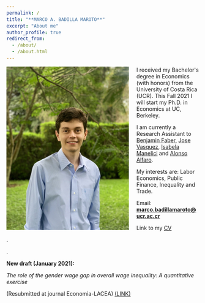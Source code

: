 ```yaml
---
permalink: /
title: "**MARCO A. BADILLA MAROTO**"
excerpt: "About me"
author_profile: true
redirect_from: 
  - /about/
  - /about.html
---
```


<img class="img-responsive" style="float: left; margin: 0px 20px 5px 0px;" src="/images/photo.jpg" width="320"> 

I received my Bachelor's degree in Economics (with honors) from the University of Costa Rica (UCR). This Fall 2021 I will start my Ph.D. in Economics at UC, Berkeley. 

I am currently a Research Assistant to [Benjamin Faber](https://eml.berkeley.edu//~faberb/), [Jose Vasquez](https://jpvasquez-econ.github.io/), [Isabela Manelici](https://www.isabelamanelici.com/) and [Alonso Alfaro](https://sites.google.com/view/alfarourena).

My interests are: Labor Economics, Public Finance, Inequality and Trade.

Email: **marco.badillamaroto@ucr.ac.cr**

Link to my [CV](/files/CV_M_A_Badilla.pdf)  

.

.

**New draft (January 2021):** 

*The role of the gender wage gap in overall wage inequality: A quantitative exercise* 

(Resubmitted at journal Economia-LACEA) [(LINK)](/files/Marco_A_Badilla_Maroto.pdf) 

